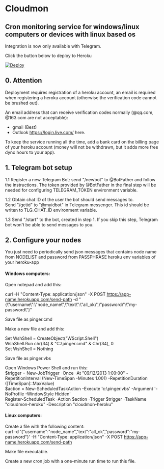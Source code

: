 # Cloudmon
## Cron monitoring service for windows/linux computers or devices with linux based os

Integration is now only available with Telegram.

Click the button below to deploy to Heroku

[![Deploy](https://www.herokucdn.com/deploy/button.png)](https://heroku.com/deploy)


## 0. Attention

Deployment requires registration of a heroku account, an email is required when registering a heroku account (otherwise the verification code cannot be brushed out). 

An email address that can receive verification codes normally (@qq.com, @163.com are not acceptable):
- gmail (Best) 
- Outlook <https://login.live.com/> here.

To keep the service running all the time, add a bank card on the billing page of your heroku account (money will not be withdrawn, but it adds more free dyno hours to your app).

## 1. Telegram bot setup

1.1 Register a new Telegram Bot: send "/newbot" to @BotFather and follow the instructions. The token provided by @BotFather in the final step will be needed for configuring TELEGRAM_TOKEN environment variable.

1.2 Obtain chat ID of the user the bot should send messages to. <br />
Send "/getid" to "@myidbot" in Telegram messenger. This id should be writen to TLG_CHAT_ID environment variable.

1.3 Send "/start" to the bot, created in step 1. If you skip this step, Telegram bot won't be able to send messages to you.

## 2. Configure your nodes

You just need to periodically send json messages that contains node name from NODELIST and password from PASSPHRASE heroku env variables of your heroku-app

#### Windows computers: 

Open notepad and add this: 

curl -H "Content-Type: application/json" -X POST https://app-name.herokuapp.com/send-path -d "{\\"username\\":\\"node_name\\",\\"text\\":\\"all_ok\\",\\"password\\":\\"my-password\\"}"

Save file as pinger.cmd

Make a new file and add this:

Set WshShell = CreateObject("WScript.Shell")<br />
WshShell.Run chr(34) & "C:\pinger.cmd" & Chr(34), 0<br />
Set WshShell = Nothing

Save file as pinger.vbs

Open Windows Power Shell and run this:<br />
$trigger = New-JobTrigger -Once -At "09/12/2013 1:00:00" -RepetitionInterval (New-TimeSpan -Minutes 1.001) -RepetitionDuration ([TimeSpan]::MaxValue)<br />
$action = New-ScheduledTaskAction -Execute 'c:\pinger.vbs' -Argument '-NoProfile -WindowStyle Hidden'<br />
Register-ScheduledTask -Action $action -Trigger $trigger -TaskName "cloudmon-heroku" -Description "cloudmon-heroku"


#### Linux computers:

Create a file with the following content:<br />
curl -d '{"username":"node_name","text":"all_ok","password":"my-password"}' -H "Content-Type: application/json" -X POST https://app-name.herokuapp.com/send-path<br />

Make file executable.

Create a new cron job with a one-minute run time to run this file.
